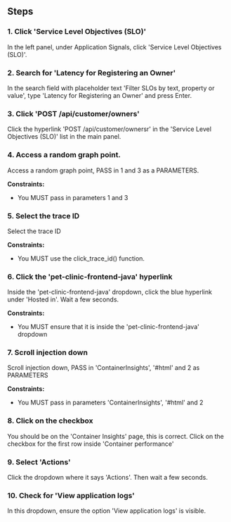 ## Steps

### 1. Click 'Service Level Objectives (SLO)'

In the left panel, under Application Signals, click 'Service Level Objectives (SLO)'.

### 2. Search for 'Latency for Registering an Owner'

In the search field with placeholder text 'Filter SLOs by text, property or value', type 'Latency for Registering an Owner' and press Enter.

### 3. Click 'POST /api/customer/owners'

Click the hyperlink 'POST /api/customer/ownersr' in the 'Service Level Objectives (SLO)' list in the main panel.

### 4. Access a random graph point.

Access a random graph point, PASS in 1 and 3 as a PARAMETERS.

**Constraints:**
- You MUST pass in parameters 1 and 3

### 5. Select the trace ID

Select the trace ID

**Constraints:**
- You MUST use the click_trace_id() function.

### 6. Click the 'pet-clinic-frontend-java' hyperlink

Inside the 'pet-clinic-frontend-java' dropdown, click the blue hyperlink under 'Hosted in'. Wait a few seconds.

**Constraints:**
- You MUST ensure that it is inside the 'pet-clinic-frontend-java' dropdown

### 7. Scroll injection down

Scroll injection down, PASS in 'ContainerInsights', '#html' and 2 as PARAMETERS

**Constraints:**
- You MUST pass in parameters 'ContainerInsights', '#html' and 2

### 8. Click on the checkbox

You should be on the 'Container Insights' page, this is correct. Click on the checkbox for the first row inside 'Container performance'

### 9. Select 'Actions'

Click the dropdown where it says 'Actions'. Then wait a few seconds.

### 10. Check for 'View application logs'

In this dropdown, ensure the option 'View application logs' is visible.